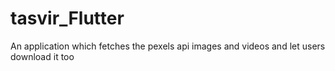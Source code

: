 # tasvir_Flutter
An application which fetches the pexels api images and videos and let users download it too
